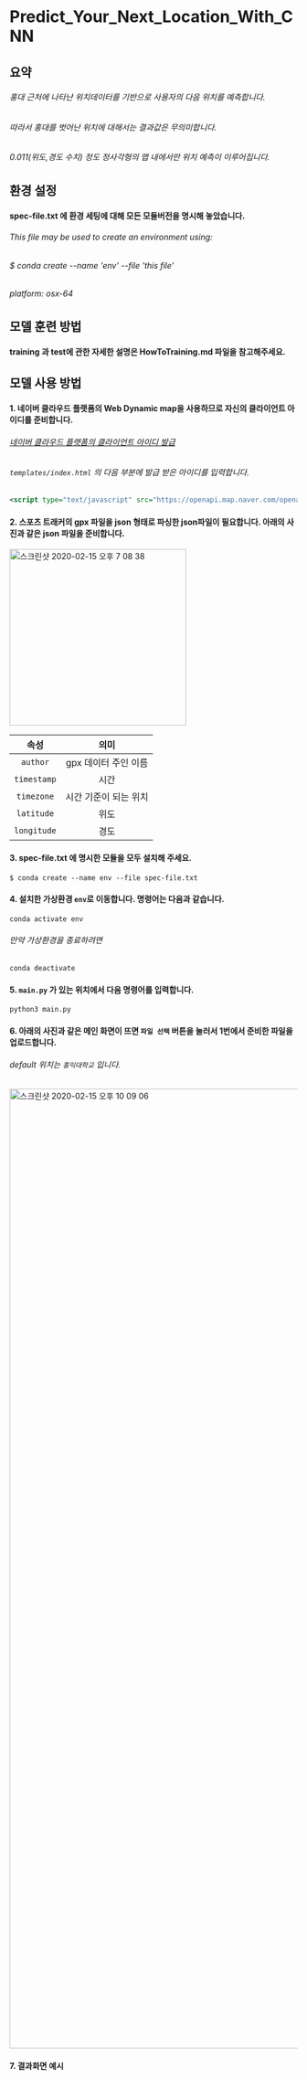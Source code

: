 # Predict_Your_Next_Location_With_CNN

##  요약

######  홍대 근처에 나타난 위치데이터를 기반으로 사용자의 다음 위치를 예측합니다.
######  따라서 홍대를 벗어난 위치에 대해서는 결과값은 무의미합니다.
######  0.011(위도,경도 수치) 정도 정사각형의 맵 내에서만 위치 예측이 이루어집니다.

##  환경 설정

####  spec-file.txt 에 환경 세팅에 대해 모든 모듈버전을 명시해 놓았습니다.
######  This file may be used to create an environment using:
######  $ conda create --name 'env' --file 'this file'
######  platform: osx-64

##  모델 훈련 방법
#### training 과 test에 관한 자세한 설명은 HowToTraining.md 파일을 참고해주세요.
#### 

##  모델 사용 방법
####  1. 네이버 클라우드 플랫폼의 Web Dynamic map을 사용하므로 자신의 클라이언트 아이디를 준비합니다.
######  [네이버 클라우드 플랫폼의 클라이언트 아이디 발급](https://navermaps.github.io/maps.js.ncp/)
######  `templates/index.html` 의 다음 부분에 발급 받은 아이디를 입력합니다.
~~~xml
<script type="text/javascript" src="https://openapi.map.naver.com/openapi/v3/maps.js?ncpClientId=yourId"></script>
~~~

####  2. 스포츠 트래커의 gpx 파일을 json 형태로 파싱한 json파일이 필요합니다. 아래의 사진과 같은 json 파일을 준비합니다.
  
<img width="309" alt="스크린샷 2020-02-15 오후 7 08 38" src="https://user-images.githubusercontent.com/48645552/74586062-1127f780-5027-11ea-8a51-ef01b65b5507.png">

속성 | 의미
:---: | :---:
`author` | gpx 데이터 주인 이름
`timestamp` | 시간
`timezone` | 시간 기준이 되는 위치
`latitude` | 위도
`longitude` | 경도

####  3. spec-file.txt 에 명시한 모듈을 모두 설치해 주세요.
~~~
$ conda create --name env --file spec-file.txt
~~~

####  4. 설치한 가상환경 `env`로 이동합니다. 명령어는 다음과 같습니다.
~~~
conda activate env
~~~
######  만약 가상환경을 종료하려면
~~~
conda deactivate
~~~

####  5. `main.py` 가 있는 위치에서 다음 명령어를 입력합니다.
~~~
python3 main.py
~~~

####  6. 아래의 사진과 같은 메인 화면이 뜨면 `파일 선택` 버튼을 눌러서 1번에서 준비한 파일을 업로드합니다.
######  default 위치는 `홍익대학교` 입니다.

<img width="1680" alt="스크린샷 2020-02-15 오후 10 09 06" src="https://user-images.githubusercontent.com/48645552/74588445-d67e8900-503f-11ea-9e60-73f8c98942a3.png">

####  7. 결과화면 예시


